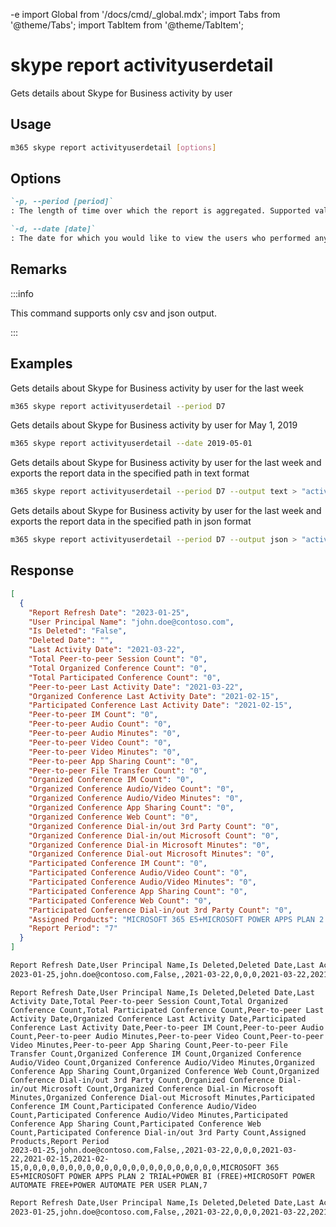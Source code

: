 -e <!-- DISCLAIMER: All secrets, passwords, and sensitive values in this document are examples only and not real credentials. -->
import Global from '/docs/cmd/_global.mdx';
import Tabs from '@theme/Tabs';
import TabItem from '@theme/TabItem';

# skype report activityuserdetail

Gets details about Skype for Business activity by user

## Usage

```sh
m365 skype report activityuserdetail [options]
```

## Options

```md definition-list
`-p, --period [period]`
: The length of time over which the report is aggregated. Supported values `D7`, `D30`, `D90`, `D180`.

`-d, --date [date]`
: The date for which you would like to view the users who performed any activity. Supported date format is YYYY-MM-DD. Specify the date or period, but not both
```

<Global />

## Remarks

:::info

This command supports only csv and json output.

:::

## Examples

Gets details about Skype for Business activity by user for the last week

```sh
m365 skype report activityuserdetail --period D7
```

Gets details about Skype for Business activity by user for May 1, 2019

```sh
m365 skype report activityuserdetail --date 2019-05-01
```

Gets details about Skype for Business activity by user for the last week and exports the report data in the specified path in text format

```sh
m365 skype report activityuserdetail --period D7 --output text > "activityuserdetail.txt"
```

Gets details about Skype for Business activity by user for the last week and exports the report data in the specified path in json format

```sh
m365 skype report activityuserdetail --period D7 --output json > "activityuserdetail.json"
```

## Response

<Tabs>
  <TabItem value="JSON">

  ```json
  [
    {
      "Report Refresh Date": "2023-01-25",
      "User Principal Name": "john.doe@contoso.com",
      "Is Deleted": "False",
      "Deleted Date": "",
      "Last Activity Date": "2021-03-22",
      "Total Peer-to-peer Session Count": "0",
      "Total Organized Conference Count": "0",
      "Total Participated Conference Count": "0",
      "Peer-to-peer Last Activity Date": "2021-03-22",
      "Organized Conference Last Activity Date": "2021-02-15",
      "Participated Conference Last Activity Date": "2021-02-15",
      "Peer-to-peer IM Count": "0",
      "Peer-to-peer Audio Count": "0",
      "Peer-to-peer Audio Minutes": "0",
      "Peer-to-peer Video Count": "0",
      "Peer-to-peer Video Minutes": "0",
      "Peer-to-peer App Sharing Count": "0",
      "Peer-to-peer File Transfer Count": "0",
      "Organized Conference IM Count": "0",
      "Organized Conference Audio/Video Count": "0",
      "Organized Conference Audio/Video Minutes": "0",
      "Organized Conference App Sharing Count": "0",
      "Organized Conference Web Count": "0",
      "Organized Conference Dial-in/out 3rd Party Count": "0",
      "Organized Conference Dial-in/out Microsoft Count": "0",
      "Organized Conference Dial-in Microsoft Minutes": "0",
      "Organized Conference Dial-out Microsoft Minutes": "0",
      "Participated Conference IM Count": "0",
      "Participated Conference Audio/Video Count": "0",
      "Participated Conference Audio/Video Minutes": "0",
      "Participated Conference App Sharing Count": "0",
      "Participated Conference Web Count": "0",
      "Participated Conference Dial-in/out 3rd Party Count": "0",
      "Assigned Products": "MICROSOFT 365 E5+MICROSOFT POWER APPS PLAN 2 TRIAL+POWER BI (FREE)+MICROSOFT POWER AUTOMATE FREE+POWER AUTOMATE PER USER PLAN",
      "Report Period": "7"
    }
  ]
  ```

  </TabItem>
  <TabItem value="Text">

  ```txt
  Report Refresh Date,User Principal Name,Is Deleted,Deleted Date,Last Activity Date,Total Peer-to-peer Session Count,Total Organized Conference Count,Total Participated Conference Count,Peer-to-peer Last Activity Date,Organized Conference Last Activity Date,Participated Conference Last Activity Date,Peer-to-peer IM Count,Peer-to-peer Audio Count,Peer-to-peer Audio Minutes,Peer-to-peer Video Count,Peer-to-peer Video Minutes,Peer-to-peer App Sharing Count,Peer-to-peer File Transfer Count,Organized Conference IM Count,Organized Conference Audio/Video Count,Organized Conference Audio/Video Minutes,Organized Conference App Sharing Count,Organized Conference Web Count,Organized Conference Dial-in/out 3rd Party Count,Organized Conference Dial-in/out Microsoft Count,Organized Conference Dial-in Microsoft Minutes,Organized Conference Dial-out Microsoft Minutes,Participated Conference IM Count,Participated Conference Audio/Video Count,Participated Conference Audio/Video Minutes,Participated Conference App Sharing Count,Participated Conference Web Count,Participated Conference Dial-in/out 3rd Party Count,Assigned Products,Report Period
  2023-01-25,john.doe@contoso.com,False,,2021-03-22,0,0,0,2021-03-22,2021-02-15,2021-02-15,0,0,0,0,0,0,0,0,0,0,0,0,0,0,0,0,0,0,0,0,0,0,MICROSOFT 365 E5+MICROSOFT POWER APPS PLAN 2 TRIAL+POWER BI (FREE)+MICROSOFT POWER AUTOMATE FREE+POWER AUTOMATE PER USER PLAN,7
  ```

  </TabItem>
  <TabItem value="CSV">

  ```csv
  Report Refresh Date,User Principal Name,Is Deleted,Deleted Date,Last Activity Date,Total Peer-to-peer Session Count,Total Organized Conference Count,Total Participated Conference Count,Peer-to-peer Last Activity Date,Organized Conference Last Activity Date,Participated Conference Last Activity Date,Peer-to-peer IM Count,Peer-to-peer Audio Count,Peer-to-peer Audio Minutes,Peer-to-peer Video Count,Peer-to-peer Video Minutes,Peer-to-peer App Sharing Count,Peer-to-peer File Transfer Count,Organized Conference IM Count,Organized Conference Audio/Video Count,Organized Conference Audio/Video Minutes,Organized Conference App Sharing Count,Organized Conference Web Count,Organized Conference Dial-in/out 3rd Party Count,Organized Conference Dial-in/out Microsoft Count,Organized Conference Dial-in Microsoft Minutes,Organized Conference Dial-out Microsoft Minutes,Participated Conference IM Count,Participated Conference Audio/Video Count,Participated Conference Audio/Video Minutes,Participated Conference App Sharing Count,Participated Conference Web Count,Participated Conference Dial-in/out 3rd Party Count,Assigned Products,Report Period
  2023-01-25,john.doe@contoso.com,False,,2021-03-22,0,0,0,2021-03-22,2021-02-15,2021-02-15,0,0,0,0,0,0,0,0,0,0,0,0,0,0,0,0,0,0,0,0,0,0,MICROSOFT 365 E5+MICROSOFT POWER APPS PLAN 2 TRIAL+POWER BI (FREE)+MICROSOFT POWER AUTOMATE FREE+POWER AUTOMATE PER USER PLAN,7
  ```

  </TabItem>
  <TabItem value="Markdown">

  ```md
  Report Refresh Date,User Principal Name,Is Deleted,Deleted Date,Last Activity Date,Total Peer-to-peer Session Count,Total Organized Conference Count,Total Participated Conference Count,Peer-to-peer Last Activity Date,Organized Conference Last Activity Date,Participated Conference Last Activity Date,Peer-to-peer IM Count,Peer-to-peer Audio Count,Peer-to-peer Audio Minutes,Peer-to-peer Video Count,Peer-to-peer Video Minutes,Peer-to-peer App Sharing Count,Peer-to-peer File Transfer Count,Organized Conference IM Count,Organized Conference Audio/Video Count,Organized Conference Audio/Video Minutes,Organized Conference App Sharing Count,Organized Conference Web Count,Organized Conference Dial-in/out 3rd Party Count,Organized Conference Dial-in/out Microsoft Count,Organized Conference Dial-in Microsoft Minutes,Organized Conference Dial-out Microsoft Minutes,Participated Conference IM Count,Participated Conference Audio/Video Count,Participated Conference Audio/Video Minutes,Participated Conference App Sharing Count,Participated Conference Web Count,Participated Conference Dial-in/out 3rd Party Count,Assigned Products,Report Period
  2023-01-25,john.doe@contoso.com,False,,2021-03-22,0,0,0,2021-03-22,2021-02-15,2021-02-15,0,0,0,0,0,0,0,0,0,0,0,0,0,0,0,0,0,0,0,0,0,0,MICROSOFT 365 E5+MICROSOFT POWER APPS PLAN 2 TRIAL+POWER BI (FREE)+MICROSOFT POWER AUTOMATE FREE+POWER AUTOMATE PER USER PLAN,7
  ```

  </TabItem>
</Tabs>
